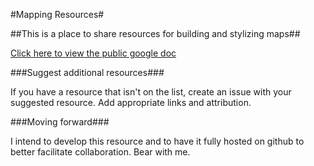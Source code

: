 #Mapping Resources#

##This is a place to share resources for building and stylizing maps##

[Click here to view the public google doc](https://docs.google.com/a/rationalact.com/spreadsheets/d/1s1YTPNjaod6PrNeSTN95nbQM7F_d88mLTtOOAas9Kno/edit?usp=sharing)

###Suggest additional resources###

If you have a resource that isn't on the list, create an issue with your suggested resource. Add appropriate links and attribution.


###Moving forward###

I intend to develop this resource and to have it fully hosted on github to better facilitate collaboration. Bear with me.